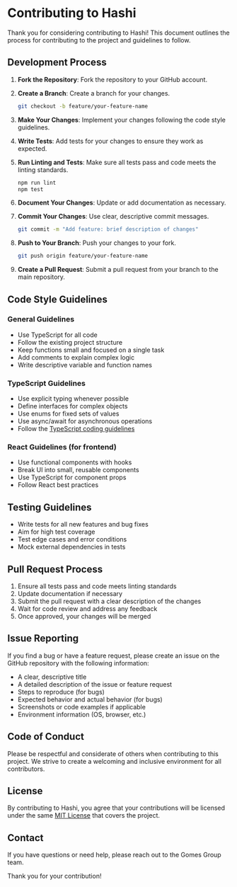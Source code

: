 # Contributing to Hashi

Thank you for considering contributing to Hashi! This document outlines the process for contributing to the project and guidelines to follow.

## Development Process

1. **Fork the Repository**: Fork the repository to your GitHub account.

2. **Create a Branch**: Create a branch for your changes.
   ```bash
   git checkout -b feature/your-feature-name
   ```

3. **Make Your Changes**: Implement your changes following the code style guidelines.

4. **Write Tests**: Add tests for your changes to ensure they work as expected.

5. **Run Linting and Tests**: Make sure all tests pass and code meets the linting standards.
   ```bash
   npm run lint
   npm test
   ```

6. **Document Your Changes**: Update or add documentation as necessary.

7. **Commit Your Changes**: Use clear, descriptive commit messages.
   ```bash
   git commit -m "Add feature: brief description of changes"
   ```

8. **Push to Your Branch**: Push your changes to your fork.
   ```bash
   git push origin feature/your-feature-name
   ```

9. **Create a Pull Request**: Submit a pull request from your branch to the main repository.

## Code Style Guidelines

### General Guidelines
- Use TypeScript for all code
- Follow the existing project structure
- Keep functions small and focused on a single task
- Add comments to explain complex logic
- Write descriptive variable and function names

### TypeScript Guidelines
- Use explicit typing whenever possible
- Define interfaces for complex objects
- Use enums for fixed sets of values
- Use async/await for asynchronous operations
- Follow the [TypeScript coding guidelines](https://github.com/microsoft/TypeScript/wiki/Coding-guidelines)

### React Guidelines (for frontend)
- Use functional components with hooks
- Break UI into small, reusable components
- Use TypeScript for component props
- Follow React best practices

## Testing Guidelines

- Write tests for all new features and bug fixes
- Aim for high test coverage
- Test edge cases and error conditions
- Mock external dependencies in tests

## Pull Request Process

1. Ensure all tests pass and code meets linting standards
2. Update documentation if necessary
3. Submit the pull request with a clear description of the changes
4. Wait for code review and address any feedback
5. Once approved, your changes will be merged

## Issue Reporting

If you find a bug or have a feature request, please create an issue on the GitHub repository with the following information:

- A clear, descriptive title
- A detailed description of the issue or feature request
- Steps to reproduce (for bugs)
- Expected behavior and actual behavior (for bugs)
- Screenshots or code examples if applicable
- Environment information (OS, browser, etc.)

## Code of Conduct

Please be respectful and considerate of others when contributing to this project. We strive to create a welcoming and inclusive environment for all contributors.

## License

By contributing to Hashi, you agree that your contributions will be licensed under the same [MIT License](LICENSE) that covers the project.

## Contact

If you have questions or need help, please reach out to the Gomes Group team.

Thank you for your contribution!